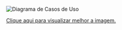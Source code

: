 ![Diagrama de Casos de Uso](http://i.imgur.com/81VIeLw.png)

[Clique aqui para visualizar melhor a imagem.](http://i.imgur.com/81VIeLw.png)
